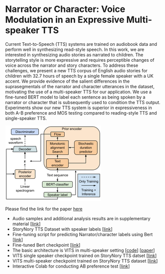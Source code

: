 # Narrator or Character: Voice Modulation in an Expressive Multi-speaker TTS
Current Text-to-Speech (TTS) systems are trained on audiobook data and perform well in synthesizing read-style speech. In this work, we are interested in synthesizing audio stories as narrated to children. The storytelling style is more expressive and requires perceptible changes of voice across the narrator and story characters. To address these challenges, we present a new TTS corpus of English audio stories for children with 32.7 hours of speech by a single female speaker with a UK accent. We provide evidence of the salient differences in the suprasegmentals of the narrator and character utterances in the dataset, motivating the use of a multi-speaker TTS for our application. We use a fine-tuned BERT model to label each sentence as being spoken by a narrator or character that is subsequently used to condition the TTS output. Experiments show our new TTS system is superior in expressiveness in both A-B preference and MOS testing compared to reading-style TTS and single-speaker TTS.

![architecture diagram](/VITS_NC_architecture.png)

Please find the link for the paper [here]()

* Audio samples and additional analysis results are in supplementary material [[link](https://is2023.notion.site/A-storytelling-TTS-corpus-and-model-supporting-narrator-character-voice-modulation-30cf427f7b1143e4933cbcf99a7f311f)]
* StoryNory TTS Dataset with speaker labels [[link](https://huggingface.co/datasets/Pavankalyan/StoryNory)]
* Fine-tuning script for predicting Narrator/character labels using Bert [[link](/narrator_classification.ipynb)]
* Fine-tuned Bert checkpoint [[link]()]
* The basic architecture is VITS in multi-speaker setting [[code](https://github.com/jaywalnut310/vits)] [[paper](https://arxiv.org/abs/2106.06103)]
* VITS single speaker checkpoint trained on StoryNory TTS datset [[link](https://huggingface.co/Pavankalyan/VITS_StoryNory/blob/main/G_677000.pth)]
* VITS multi-speaker checkpoint trained on StoryNory TTS dataset [[link](https://huggingface.co/Pavankalyan/VITS_StoryNory/blob/main/G_337000.pth)]
* Interactive Colab for conducting AB preference test [[link]()]
